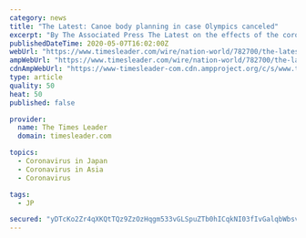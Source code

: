 ```yaml
---
category: news
title: "The Latest: Canoe body planning in case Olympics canceled"
excerpt: "By The Associated Press The Latest on the effects of the coronavirus outbreak on sports around the world: ___ The International Canoe Federation says it is planning its budget in case the"
publishedDateTime: 2020-05-07T16:02:00Z
webUrl: "https://www.timesleader.com/wire/nation-world/782700/the-latest-canoe-body-planning-in-case-olympics-canceled"
ampWebUrl: "https://www.timesleader.com/wire/nation-world/782700/the-latest-canoe-body-planning-in-case-olympics-canceled/amp"
cdnAmpWebUrl: "https://www-timesleader-com.cdn.ampproject.org/c/s/www.timesleader.com/wire/nation-world/782700/the-latest-canoe-body-planning-in-case-olympics-canceled/amp"
type: article
quality: 50
heat: 50
published: false

provider:
  name: The Times Leader
  domain: timesleader.com

topics:
  - Coronavirus in Japan
  - Coronavirus in Asia
  - Coronavirus

tags:
  - JP

secured: "yDTcKo2Zr4qXKQtTQz9ZzOzHqgm533vGLSpuZTb0hICqkNI03fIvGalqbWbsv0H4Cr9W9Vib5DjfzBeyOLneTJpncpCR1MQo2QNkek6MS/Mm2hjkfKqY2HNnD4WG7SSXnDZZuLny6W6uO7Sshzd4nL2/o4SVs4rAEQtyJJO/RFfzZqlaihyUuWU2Ia39ij4cVRmBdN8ejpS8ZhV1LLzvR3uma3frmo4FmeXGFi9+ZqSu96ctzgiP1FmRUYnyjl3/OII/g+q4YXVnb+/oWZJ7ozDwqibVMgwoB8Y0Zk860iIqrpJVZzW3EMBPvaaaYVlY;6SIMFqgZzlNtwvzo2nEbgg=="
---
```


